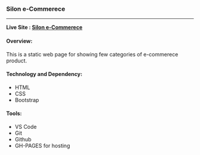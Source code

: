 ### Silon e-Commerece
---
**Live Site : [Silon e-Commerece](https://ncshapla.github.io/panda-commerce/)**

#### Overview:
This is a static web page for showing few categories of e-commerece product.


#### Technology and Dependency:
* HTML
* CSS
* Bootstrap


#### Tools:
* VS Code
* Git
* Github
* GH-PAGES for hosting